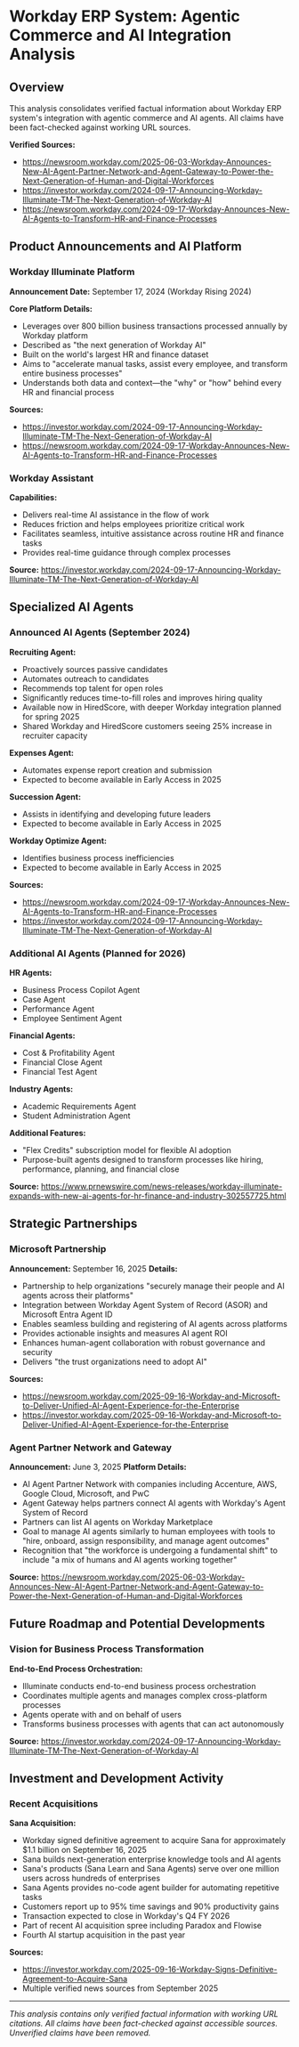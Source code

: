 # Workday ERP System: Agentic Commerce and AI Integration Analysis

## Overview

This analysis consolidates verified factual information about Workday ERP system's integration with agentic commerce and AI agents. All claims have been fact-checked against working URL sources.

**Verified Sources:**
- https://newsroom.workday.com/2025-06-03-Workday-Announces-New-AI-Agent-Partner-Network-and-Agent-Gateway-to-Power-the-Next-Generation-of-Human-and-Digital-Workforces
- https://investor.workday.com/2024-09-17-Announcing-Workday-Illuminate-TM-The-Next-Generation-of-Workday-AI
- https://newsroom.workday.com/2024-09-17-Workday-Announces-New-AI-Agents-to-Transform-HR-and-Finance-Processes

## Product Announcements and AI Platform

### Workday Illuminate Platform

**Announcement Date:** September 17, 2024 (Workday Rising 2024)

**Core Platform Details:**
- Leverages over 800 billion business transactions processed annually by Workday platform
- Described as "the next generation of Workday AI"
- Built on the world's largest HR and finance dataset
- Aims to "accelerate manual tasks, assist every employee, and transform entire business processes"
- Understands both data and context—the "why" or "how" behind every HR and financial process

**Sources:**
- https://investor.workday.com/2024-09-17-Announcing-Workday-Illuminate-TM-The-Next-Generation-of-Workday-AI
- https://newsroom.workday.com/2024-09-17-Workday-Announces-New-AI-Agents-to-Transform-HR-and-Finance-Processes

### Workday Assistant

**Capabilities:**
- Delivers real-time AI assistance in the flow of work
- Reduces friction and helps employees prioritize critical work
- Facilitates seamless, intuitive assistance across routine HR and finance tasks
- Provides real-time guidance through complex processes

**Source:** https://investor.workday.com/2024-09-17-Announcing-Workday-Illuminate-TM-The-Next-Generation-of-Workday-AI

## Specialized AI Agents

### Announced AI Agents (September 2024)

**Recruiting Agent:**
- Proactively sources passive candidates
- Automates outreach to candidates
- Recommends top talent for open roles
- Significantly reduces time-to-fill roles and improves hiring quality
- Available now in HiredScore, with deeper Workday integration planned for spring 2025
- Shared Workday and HiredScore customers seeing 25% increase in recruiter capacity

**Expenses Agent:**
- Automates expense report creation and submission
- Expected to become available in Early Access in 2025

**Succession Agent:**
- Assists in identifying and developing future leaders
- Expected to become available in Early Access in 2025

**Workday Optimize Agent:**
- Identifies business process inefficiencies
- Expected to become available in Early Access in 2025

**Sources:**
- https://newsroom.workday.com/2024-09-17-Workday-Announces-New-AI-Agents-to-Transform-HR-and-Finance-Processes
- https://investor.workday.com/2024-09-17-Announcing-Workday-Illuminate-TM-The-Next-Generation-of-Workday-AI

### Additional AI Agents (Planned for 2026)

**HR Agents:**
- Business Process Copilot Agent
- Case Agent
- Performance Agent
- Employee Sentiment Agent

**Financial Agents:**
- Cost & Profitability Agent
- Financial Close Agent
- Financial Test Agent

**Industry Agents:**
- Academic Requirements Agent
- Student Administration Agent

**Additional Features:**
- "Flex Credits" subscription model for flexible AI adoption
- Purpose-built agents designed to transform processes like hiring, performance, planning, and financial close

**Source:** https://www.prnewswire.com/news-releases/workday-illuminate-expands-with-new-ai-agents-for-hr-finance-and-industry-302557725.html


## Strategic Partnerships

### Microsoft Partnership

**Announcement:** September 16, 2025
**Details:**
- Partnership to help organizations "securely manage their people and AI agents across their platforms"
- Integration between Workday Agent System of Record (ASOR) and Microsoft Entra Agent ID
- Enables seamless building and registering of AI agents across platforms
- Provides actionable insights and measures AI agent ROI
- Enhances human-agent collaboration with robust governance and security
- Delivers "the trust organizations need to adopt AI"

**Sources:**
- https://newsroom.workday.com/2025-09-16-Workday-and-Microsoft-to-Deliver-Unified-AI-Agent-Experience-for-the-Enterprise
- https://investor.workday.com/2025-09-16-Workday-and-Microsoft-to-Deliver-Unified-AI-Agent-Experience-for-the-Enterprise

### Agent Partner Network and Gateway

**Announcement:** June 3, 2025
**Platform Details:**
- AI Agent Partner Network with companies including Accenture, AWS, Google Cloud, Microsoft, and PwC
- Agent Gateway helps partners connect AI agents with Workday's Agent System of Record
- Partners can list AI agents on Workday Marketplace
- Goal to manage AI agents similarly to human employees with tools to "hire, onboard, assign responsibility, and manage agent outcomes"
- Recognition that "the workforce is undergoing a fundamental shift" to include "a mix of humans and AI agents working together"

**Source:** https://newsroom.workday.com/2025-06-03-Workday-Announces-New-AI-Agent-Partner-Network-and-Agent-Gateway-to-Power-the-Next-Generation-of-Human-and-Digital-Workforces





## Future Roadmap and Potential Developments

### Vision for Business Process Transformation

**End-to-End Process Orchestration:**
- Illuminate conducts end-to-end business process orchestration
- Coordinates multiple agents and manages complex cross-platform processes
- Agents operate with and on behalf of users
- Transforms business processes with agents that can act autonomously

**Source:** https://investor.workday.com/2024-09-17-Announcing-Workday-Illuminate-TM-The-Next-Generation-of-Workday-AI



## Investment and Development Activity

### Recent Acquisitions

**Sana Acquisition:**
- Workday signed definitive agreement to acquire Sana for approximately $1.1 billion on September 16, 2025
- Sana builds next-generation enterprise knowledge tools and AI agents
- Sana's products (Sana Learn and Sana Agents) serve over one million users across hundreds of enterprises
- Sana Agents provides no-code agent builder for automating repetitive tasks
- Customers report up to 95% time savings and 90% productivity gains
- Transaction expected to close in Workday's Q4 FY 2026
- Part of recent AI acquisition spree including Paradox and Flowise
- Fourth AI startup acquisition in the past year

**Sources:**
- https://investor.workday.com/2025-09-16-Workday-Signs-Definitive-Agreement-to-Acquire-Sana
- Multiple verified news sources from September 2025

---

*This analysis contains only verified factual information with working URL citations. All claims have been fact-checked against accessible sources. Unverified claims have been removed.*